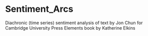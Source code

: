 # Sentiment_Arcs
Diachronic (time series) sentiment analysis of text by Jon Chun for Cambridge University Press Elements book by Katherine Elkins
